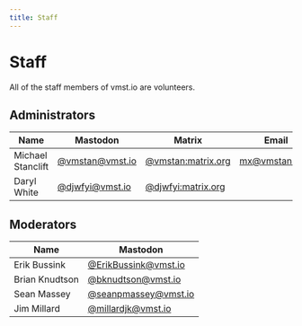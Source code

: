 ```yaml
---
title: Staff
---
```


# Staff

All of the staff members of vmst.io are volunteers.

## Administrators

| Name            | Mastodon                 | Matrix                   | Email                        |
|-----------------|-------------------------------|-------------------------------|------------------------------|
| Michael Stanclift | [@vmstan@vmst.io](https://vmst.io/@vmstan) | [@vmstan:matrix.org](https://matrix.to/#/@vmstan:matrix.org) | [mx@vmstan.com](mailto:mx@vmstan.com) |
| Daryl White     | [@djwfyi@vmst.io](https://vmst.io/@djwfyi) | [@djwfyi:matrix.org](https://matrix.to/#/@djwfyi:matrix.org) |                              |

## Moderators

| Name            | Mastodon                 |
|-----------------|-------------------------------|
| Erik Bussink    | [@ErikBussink@vmst.io](https://vmst.io/@ErikBussink) |
| Brian Knudtson  | [@bknudtson@vmst.io](https://vmst.io/@bknudtson) |
| Sean Massey     | [@seanpmassey@vmst.io](https://vmst.io/@seanpmassey) |
| Jim Millard     | [@millardjk@vmst.io](https://vmst.io/@millardjk) |


<a rel="me" href="https://vmst.io/@vmstan"></a>
<a rel="me" href="https://vmst.io/@djwfyi"></a>
<a rel="me" href="https://vmst.io/@ErikBussink"></a>
<a rel="me" href="https://vmst.io/@bknudtson"></a>
<a rel="me" href="https://vmst.io/@seanpmassey"></a>
<a rel="me" href="https://vmst.io/@millardjk"></a>
